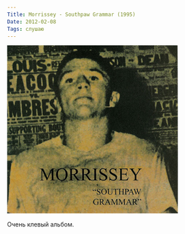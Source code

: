 ```yaml
---
Title: Morrissey - Southpaw Grammar (1995)
Date: 2012-02-08
Tags: слушаю
---
```


![morrissey.jpg](images/morrissey.jpg)

Очень клевый альбом.